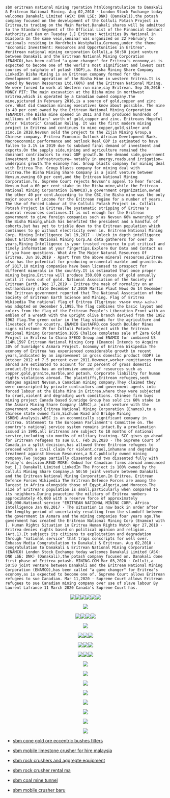 ```
sbm eritrean national mining rporation htmlCongratulation to Danakali & Eritrean National Mining. Aug 02,2018 · London Stock Exchange today welcomes Danakali Limited (ASX: DNK LSE: DNK) (Danakali),the potash company focused on the development of the Colluli Potash Project in Eritrea,to trading on the Main Market.Danakali shares will be admitted to the Standard Segment of the Official List of the Financial Conduct Authority,at 8am on Tuesday [.] Eritrea: Activities By National in Diaspora In the same vein,seminar was organized on 22 February to nationals residing in Nordrhein Westphalia,Germany,under the theme "Economic Investment: Resources and Opportunities in Eritrea". #eritrean national mining corporation Colluli,a 50:50 joint venture between Danakali and the Eritrean National Mining Corporation (ENAMCO),has been called "a game changer" for Eritrea's economy,as is expected to become one of the world's most significant and lowest cost sources of sulphate of potash (SOP),a. Bisha Mining Share Company LinkedIn Bisha Mining is an Eritrean company formed for the development and operation of the Bisha Mine in western Eritrea.It is owned by Nevsun Resources Ltd.(60%) and the Eritrean National Mining. We were forced to work at Western run mine,say Eritrean. Sep 26,2016 · MONEY PIT: The main excavation at the Bisha mine in northwest Eritrea,which is operated by a Canadian owned company.The mine,pictured in February 2016,is a source of gold,copper and zinc ore. What did Canadian mining executives know about possible. The mine is 40 per cent owned by the Eritrean National Mining Corporation (ENAMCO).The Bisha mine opened in 2011 and has produced hundreds of millions of dollars' worth of gold,copper and zinc. Eritreans Hopeful After 'Historic' Canadian Ruling. It was the first modern mining project in Eritrea and continues to mine copper,gold,silver and zinc.In 2018,Nevsun sold the project to the Zijin Mining Group,a Chinese company. Eritrea Economic Outlook African Development Bank. Macroeconomic performance and outlook Real GDP is estimated to have fallen to 3.1% in 2019 due to subdued final demand of investment and exports.On the supply side,mining and agriculture remained the dominant contributors to real GDP growth.On the demand side,government investment in infrastructure— notably in energy,roads,and irrigation— underpins growth.The economy has. Group blasts company for mining deal with Eritrea The. Group blasts company for mining deal with Eritrea.The Bisha Mining Share Company is a joint venture between Nevsun,owning 60 per cent,and the Eritrean National Mining Corporation.To. Supreme Court rejects Nevsun's appeal to hear forced. Nevsun had a 60 per cent stake in the Bisha mine,while the Eritrean National Mining Corporation (ENAMCO),a government organization,owned the other 40 per cent.According to the CBC,the Bisha mine was the only major source of income for the Eritrean regime for a number of years. The Use of Forced Labour at the Colluli Potash Project in. Colluli Potash Project in Eritrea.The systematic stripping of Eritrea's mineral resources continues.It is not enough for the Eritrean government to give foreign companies such as Nevsun 60% ownership of the Bisha Mining,which has benefited the president and a handful of cohorts,but has yet to trickle down to the Eritrean population which continues to go without electricity even in. Eritrean National Mining Corp. Mining Intelligence Jul 19,2017 · Unlock in depth intelligence about Eritrean National Mining Corp.As data gatherers for over 30 years,Mining Intelligence is your trusted resource to put critical and timely information at your fingertips.Explore Our Data and Contact us if you have questions. What Are The Major Natural Resources Of Eritrea. Jun 10,2019 · Apart from the above mineral resources,Eritrea also has the potential for producing ornamental marble and granite.As of 2017,10 mining companies have been licensed to prospect for different minerals in the country.It is estimated that once proper mining begins,Eritrea will produce 350,000 ounces of gold annually until it runs out of gold. National Association of the Society of Eritrean Earth. Dec 17,2019 · Eritrea the mask of normality on an extraordinary state December 17,2019 Martin Plaut News On 14 December the Eritrean government reported that The National Association of the Society of Eritrean Earth Science and Mining. Flag of Eritrea Wikipedia The national flag of Eritrea (Tigrinya: ሃገራዊት ባንዴራ ኤርትራ) was adopted on December 5,1995.The flag combines the basic layout and colors from the flag of the Eritrean People's Liberation Front with an emblem of a wreath with the upright olive branch derived from the 1952 1962 flag.The green color in the flag stands for the agriculture and livestock of the country. ENAMCO EastAFRO.com South Boulder Mines signs milestone JV for Colluli Potash Project with the Eritrean National Mining Corporation.1035 Chalice completes sale of Zara Gold Project in Eritrea to China SFECO Group and ENAMCO for combined US 114M.1597 Eritrean National Mining Corp (Enamco) Intends to Acquire 30% of Sunridge's Asmara Project. Economy of Eritrea Wikipedia The economy of Eritrea has experienced considerable growth in recent years,indicated by an improvement in gross domestic product (GDP) in October 2012 of 7.5 percent over 2011.However,worker remittances from abroad are estimated to account for 32 percent of gross domestic product.Eritrea has an extensive amount of resources such as copper,gold,granite,marble,and potash. Corporate liability for human rights violations abroad. The plaintiffs,Eritrean refugees,seek damages against Nevsun,a Canadian mining company.They claimed they were conscripted by private contractors and government agents into forced labour at the Bisha Mine in Eritrea,where they were subjected to cruel,violent and degrading work conditions. Chinese firm buys mining project Canada based Sunridge Group has sold its 60% stake in the Asmara Mining Share Company (AMSC),a joint venture with the government owned Eritrea National Mining Corporation (Enamco),to a Chinese state owned firm,Sichuan Road and Bridge Mining (SRBM).Analysis.AMSC is an economically significant company in Eritrea. Statement to the European Parliament's Committee on. The country's national service system remains intact.By a proclamation issued in 1995,all Eritreans are subject to 18 months of national service,including six months of military training. SCC gives go ahead for Eritrean refugees to sue B.C. Feb 28,2020 · The Supreme Court of Canada,in a split decision,has allowed three Eritrean refugees to proceed with a civil claim for violent,cruel,inhumane and degrading treatment against Nevsun Resources,a B.C.publicly owned mining company.Two judges partially dissented and two dissented fully with Friday's decision.READ MORE: Ombud for Canadian firms abroad announced but [.] Danakali Limited LinkedIn The Project is 100% owned by the Colluli Mining Share Company,a 50:50 joint venture between Danakali and the Eritrean National Mining Corporation.In Eritrea. Eritrean Defence Forces Wikipedia The Eritrean Defence Forces are among the largest in Africa alongside those of Egypt,Algeria,and Morocco.The size of Eritrea's population is small,particularly when compared to its neighbors.During peacetime the military of Eritrea numbers approximately 45,000 with a reserve force of approximately 250,000.National service "ERITREAN NATIONAL MINING CORP. Africa Intelligence Jan 08,2017 · The situation is now back in order after the lengthy period of uncertainty resulting from the standoff between the government in Asmara and the mining companies four years ago.The government has created the Eritrean National Mining Corp (Enamco) with [. Human Rights Situation in Eritrea Human Rights Watch Apr 27,2018 · Eritrea denies rights based on political opinion and religion.(Art.1).It subjects its citizens to exploitation and degradation through "national service" that traps conscripts for well over. Embassy Media Congratulation to Danakali & Eritrean. Aug 02,2018 · Congratulation to Danakali & Eritrean National Mining Corporation (ENAMCO) London Stock Exchange today welcomes Danakali Limited (ASX: DNK LSE: DNK) (Danakali),the potash company focused on. Danakali done first phase of Eritrea potash. MINING.COM Mar 03,2020 · Colluli,a 50:50 joint venture between Danakali and the Eritrean National Mining Corporation (ENAMCO),has been called "a game changer" for Eritrea's economy,as is expected to become one of. Supreme Court allows Eritrean refugees to sue Canadian. Mar 11,2020 · Supreme Court allows Eritrean refugees to sue Canadian mining company over use of slave labour By Laurent Lafrance 11 March 2020 Canada's Supreme Court has. 
```

<div align="center">
  
<a rel="nofollow" href="https://m.shibang-china.com?f=github&k=sbm+eritrean+national+mining+rporation+html"><img src="https://static.shibang-china.com/en/l.png"></a><img src="https://static.shibang-china.com/en/hw.png"><a rel="nofollow" href="https://m.shibang-china.com/product/?f=github&k=sbm+eritrean+national+mining+rporation+html"><img src="https://static.shibang-china.com/en/p.png"></a><a rel="nofollow" href="https://m.shibang-china.com/cases/?f=github&k=sbm+eritrean+national+mining+rporation+html"><img src="https://static.shibang-china.com/en/c.png"></a><a rel="nofollow" href="https://m.shibang-china.com/news/?f=github&k=sbm+eritrean+national+mining+rporation+html"><img src="https://static.shibang-china.com/en/n.png"></a><a rel="nofollow" href="https://m.shibang-china.com?f=github&k=sbm+eritrean+national+mining+rporation+html"><img src="https://static.shibang-china.com/en/m.png"></a>

<a rel="nofollow" href="https://m.shibang-china.com/product/?f=github&k=sbm+eritrean+national+mining+rporation+html"><img src="https://static.shibang-china.com/en/b.jpg"></a>
  
<a rel="nofollow" href="https://m.shibang-china.com/solution-aggregate.html?f=github&k=sbm+eritrean+national+mining+rporation+html"><img src="https://static.shibang-china.com/en/a.jpg"></a><a rel="nofollow" href="https://m.shibang-china.com/solution-mine.html?f=github&k=sbm+eritrean+national+mining+rporation+html"><img src="https://static.shibang-china.com/en/m.jpg"></a><a rel="nofollow" href="https://m.shibang-china.com/solution-mill.html?f=github&k=sbm+eritrean+national+mining+rporation+html"><img src="https://static.shibang-china.com/en/g.jpg"></a><a rel="nofollow" href="https://m.shibang-china.com/solution-epc.html?f=github&k=sbm+eritrean+national+mining+rporation+html"><img src="https://static.shibang-china.com/en/e.jpg"></a>

<a rel="nofollow" href="https://m.shibang-china.com/product/?f=github&k=sbm+eritrean+national+mining+rporation+html"><img src="https://static.shibang-china.com/en/a-p.png"></a>

<a rel="nofollow" href="https://m.shibang-china.com/product/crusher/c6x.html?f=github&k=sbm+eritrean+national+mining+rporation+html"><img src="https://static.shibang-china.com/en/j.jpg"></a><a rel="nofollow" href="https://m.shibang-china.com/product/crusher/ci5x.html?f=github&k=sbm+eritrean+national+mining+rporation+html"><img src="https://static.shibang-china.com/en/i.jpg"></a><a rel="nofollow" href="https://m.shibang-china.com/product/crusher/hst.html?f=github&k=sbm+eritrean+national+mining+rporation+html"><img src="https://static.shibang-china.com/en/c.jpg"></a>

<a rel="nofollow" href="https://m.shibang-china.com/product/mill/mtw.html?f=github&k=sbm+eritrean+national+mining+rporation+html"><img src="https://static.shibang-china.com/en/mtw.jpg"></a><a rel="nofollow" href="https://m.shibang-china.com/product/mill/scm.html?f=github&k=sbm+eritrean+national+mining+rporation+html"><img src="https://static.shibang-china.com/en/scm.jpg"></a><a rel="nofollow" href="https://m.shibang-china.com/product/mill/lm.html?f=github&k=sbm+eritrean+national+mining+rporation+html"><img src="https://static.shibang-china.com/en/lm.jpg"></a>

<a rel="nofollow" href="https://m.shibang-china.com/product/sand/vsi6x.html?f=github&k=sbm+eritrean+national+mining+rporation+html"><img src="https://static.shibang-china.com/en/6x.jpg"></a><a rel="nofollow" href="https://m.shibang-china.com/product/sand/vu.html?f=github&k=sbm+eritrean+national+mining+rporation+html"><img src="https://static.shibang-china.com/en/vu.jpg"></a><a rel="nofollow" href="https://m.shibang-china.com/product/mobile/klun.html?f=github&k=sbm+eritrean+national+mining+rporation+html"><img src="https://static.shibang-china.com/en/k.jpg"></a>

<a rel="nofollow" href="https://m.shibang-china.com/cases/?f=github&k=sbm+eritrean+national+mining+rporation+html"><img src="https://static.shibang-china.com/en/case.png"></a>

<a rel="nofollow" href="https://m.shibang-china.com/cases/aggregate/202.html?f=github&k=sbm+eritrean+national+mining+rporation+html"><img src="https://static.shibang-china.com/en/c-1.jpg"></a>

<a rel="nofollow" href="https://m.shibang-china.com/cases/aggregate/203.html?f=github&k=sbm+eritrean+national+mining+rporation+html"><img src="https://static.shibang-china.com/en/c-2.jpg"></a>

<a rel="nofollow" href="https://m.shibang-china.com/cases/mill/123.html?f=github&k=sbm+eritrean+national+mining+rporation+html"><img src="https://static.shibang-china.com/en/c-3.jpg"></a>

<a rel="nofollow" href="https://m.shibang-china.com/contact_us.html?f=github&k=sbm+eritrean+national+mining+rporation+html"><img src="https://static.shibang-china.com/en/contact.png"></a>

<a rel="nofollow" href="https://swt.shibang-china.com/?f=github&k=sbm+eritrean+national+mining+rporation+html"><img src="https://static.shibang-china.com/en/chat.png"></a>

<a rel="nofollow" href="https://whatsapp.shibangsoft.com/WhatsApp.php?f=github&k=sbm+eritrean+national+mining+rporation+html"><img src="https://static.shibang-china.com/en/whatsapp.png"></a>

<a rel="nofollow" href="https://m.shibang-china.com/?f=github&k=sbm+eritrean+national+mining+rporation+html"><img src="https://static.shibang-china.com/en/website.png"></a>

</div>


* [sbm cone gold ore eccentric bushes filters](sbm%20cone%20gold%20ore%20eccentric%20bushes%20filters.md)

* [sbm mobile limestone crusher for hire malaysia](sbm%20mobile%20limestone%20crusher%20for%20hire%20malaysia.md)

* [sbm rock crushers and aggregte equipment](sbm%20rock%20crushers%20and%20aggregte%20equipment.md)

* [sbm rock crusher rental ma](sbm%20rock%20crusher%20rental%20ma.md)

* [sbm coal mine tunnel](sbm%20coal%20mine%20tunnel.md)

* [sbm mobile crusher baru](sbm%20mobile%20crusher%20baru.md)